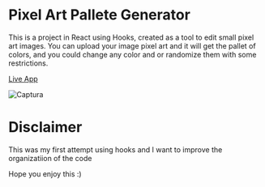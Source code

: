 # Pixel Art Pallete Generator

This is a project in React using Hooks, created as a tool to edit small pixel art images.
You can upload your image pixel art and it will get the pallet of colors, and you could change any color and or randomize them with some restrictions.

[Live App](https://pixel-perfect-pallete.netlify.app/) 

![Captura](https://user-images.githubusercontent.com/13243106/116637384-2a6e4880-a93a-11eb-8bef-5a26f9f9bf5b.PNG)

# Disclaimer

This was my first attempt using hooks and I want to improve the organizatiion of the code

Hope you enjoy this :) 
